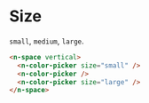 # Size

`small`, `medium`, `large`.

```html
<n-space vertical>
  <n-color-picker size="small" />
  <n-color-picker />
  <n-color-picker size="large" />
</n-space>
```
